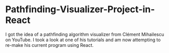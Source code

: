 # Pathfinding-Visualizer-Project-in-React
I got the idea of a pathfinding algorithm visualizer from Clément Mihailescu on YouTube. I took a look at one of his tutorials and am now attempting to re-make his current program using React.
